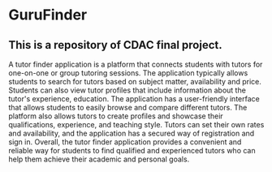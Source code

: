 # GuruFinder
## This is a repository of CDAC final project.

A tutor finder application is a platform that connects students with tutors for one-on-one or group tutoring sessions. The application typically allows students to search for tutors based on subject matter, availability and price. Students can also view tutor profiles that include information about the tutor's experience, education. The application has a user-friendly interface that allows students to easily browse and compare different tutors. The platform also allows tutors to create profiles and showcase their qualifications, experience, and teaching style. Tutors can set their own rates and availability, and the application has a secured way of registration and sign in. Overall, the tutor finder application provides a convenient and reliable way for students to find qualified and experienced tutors who can help them achieve their academic and personal goals.
